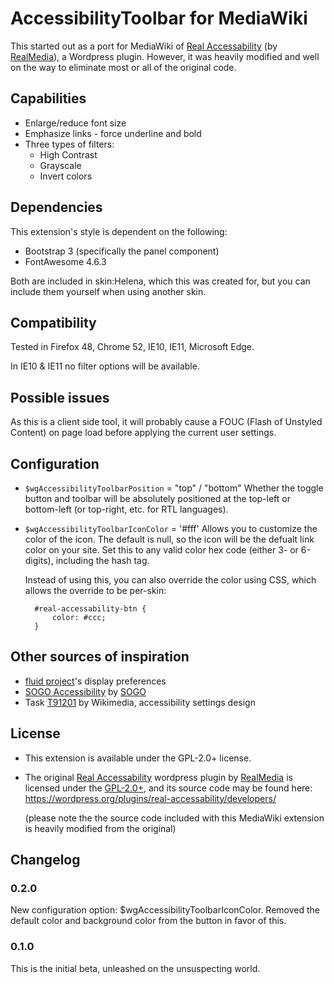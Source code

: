 AccessibilityToolbar for MediaWiki
==================================

This started out as a port for MediaWiki of [Real Accessability]
(by [RealMedia]), a Wordpress plugin. However, it was heavily modified
and well on the way to eliminate most or all of the original code.

[Real Accessability]: https://wordpress.org/plugins/real-accessability/
[RealMedia]: http://realmedia.co.il

## Capabilities
- Enlarge/reduce font size
- Emphasize links - force underline and bold
- Three types of filters:
  - High Contrast 
  - Grayscale
  - Invert colors

## Dependencies
This extension's style is dependent on the following:

- Bootstrap 3 (specifically the panel component)
- FontAwesome 4.6.3

Both are included in skin:Helena, which this was created for,
but you can include them yourself when using another skin.

## Compatibility
Tested in Firefox 48, Chrome 52, IE10, IE11, Microsoft Edge.

In IE10 & IE11 no filter options will be available.


## Possible issues
As this is a client side tool, it will probably cause a FOUC
(Flash of Unstyled Content) on page load before applying the
current user settings.


## Configuration
- `$wgAccessibilityToolbarPosition` = "top" / "bottom"
    Whether the toggle button and toolbar will be absolutely positioned
    at the top-left or bottom-left (or top-right, etc. for RTL languages).
- `$wgAccessibilityToolbarIconColor` = '#fff'
    Allows you to customize the color of the icon. The default is null,
    so the icon will be the defualt link color on your site.
    Set this to any valid color hex code (either 3- or 6-digits),
    including the hash tag.

    Instead of using this, you can also override the color using CSS,
    which allows the override to be per-skin:

        #real-accessability-btn {
            color: #ccc;
        }

## Other sources of inspiration
- [fluid project][fluid]'s display preferences
- [SOGO Accessibility] by [SOGO]
- Task [T91201] by Wikimedia, accessibility settings design

[fluid]: http://build.fluidproject.org/infusion/demos/prefsFramework/
[SOGO Accessibility]: https://wordpress.org/plugins/sogo-accessibility/
[SOGO]: http://sogo.co.il
[T91201]: https://phabricator.wikimedia.org/T91201

## License
- This extension is available under the GPL-2.0+ license.
- The original [Real Accessability] wordpress plugin by [RealMedia] is
  licensed under the [GPL-2.0+], and its source code may be found here:
  https://wordpress.org/plugins/real-accessability/developers/
  
    (please note the the source code included with this MediaWiki
    extension is heavily modified from the original)


[GPL-2.0+]: http://www.gnu.org/licenses/gpl-2.0.html

## Changelog

### 0.2.0
New configuration option: $wgAccessibilityToolbarIconColor. Removed the
default color and background color from the button in favor of this.

### 0.1.0
This is the initial beta, unleashed on the unsuspecting world.
